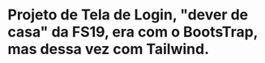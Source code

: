 # Projeto de Tela de Login, "dever de casa" da FS19, era com o BootsTrap, mas dessa vez com Tailwind.
